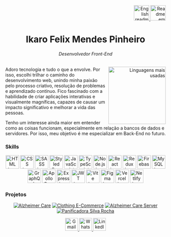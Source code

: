 <div align="right">
  <a href="https://github.com/ikarofelix/ikarofelix/blob/main/readme-en.md">
   <img width=48 src="https://flagcdn.com/128x96/us.png" alt="English readme" title="English readme" />
  </a>
  <a href="https://github.com/ikarofelix/ikarofelix/blob/main/README.md">
   <img width=48 src="https://flagcdn.com/128x96/br.png" alt="Readme em português" title="Readme em português" />
  </a>
</div>

<div align="center">
  <h1>Ikaro Felix Mendes Pinheiro</h1>
  <h6>Desenvolvedor Front-End</h6>
</div>

<div align="right">
     <a href="https://github.com/ikarofelix">
        <img height="180em" src="https://github-readme-stats.vercel.app/api/top-langs/?username=ikarofelix&layout=compact&theme=dark"
        alt="Linguagens mais usadas" align="right">
    </a>
</div>

Adoro tecnologia e tudo o que a envolve. Por isso, escolhi trilhar o caminho do desenvolvimento web, unindo minha paixão pelo processo criativo, resolução de problemas e aprendizado contínuo. Fico fascinado com a habilidade de criar aplicações interativas e visualmente magníficas, capazes de causar um impacto significativo e melhorar a vida das pessoas.

Tenho um interesse ainda maior em entender como as coisas funcionam, especialmente em relação a bancos de dados e servidores. Por isso, meu objetivo é me especializar em Back-End no futuro.

<h3>Skills</h3>
<div align="center">
  
<img width=42 height=42 src="https://cdn3.iconfinder.com/data/icons/popular-services-brands/512/html5-512.png" alt="HTML icon" title="HTML" />

 <!-- CSS -->
<img width=42 height=42 src="https://cdn1.iconfinder.com/data/icons/social-media-logos-7/64/css-3-512.png" alt="CSS icon" title="CSS" />

<!-- SASS -->
<img width=42 height=42 src="https://cdn-icons-png.flaticon.com/512/5968/5968358.png" alt="SASS icon" title="SASS" />

<!-- Styled Components -->
<img  width=42 height=42 src="https://styled-components.com/atom.png" alt="Styled Components icon" title="Styled Components" />

<!-- JavaScript -->
<img width=42 height=42 src="https://logodownload.org/wp-content/uploads/2022/04/javascript-logo-1.png" alt="JavaScript icon" title="JavaScript" />

<!-- TypeScript -->
<img width=42 height=42 src="https://cdn-icons-png.flaticon.com/512/5968/5968381.png" alt="TypeScript icon" title="TypeScript" />

<!-- Node.js -->
<img width=42 height=42 src="https://github.com/ikarofelix/ikarofelix/assets/117465215/aebcfb1b-7fbc-403a-ab71-7f2e77b029de" alt="Node.js icon" title="Node.js" />

<!-- React -->
<img width=42 height=42 src="https://i0.wp.com/www.primefaces.org/wp-content/uploads/2017/09/feature-react.png?ssl=1" alt="React icon" title="React" />

<!-- Redux -->
<img width=42 height=42 src="https://brandslogos.com/wp-content/uploads/images/large/redux-logo.png" alt="Redux icon" title="Redux" />

<!-- Firebase -->
<img width=42 height=42 src="https://cdn.icon-icons.com/icons2/691/PNG/512/google_firebase_icon-icons.com_61474.png" alt="Firebase icon" title="Firebase" />

<!-- MySQL -->
<img width=42 height=42 src="https://cdn-icons-png.flaticon.com/512/5968/5968363.png" alt="MySQL icon" title="MySQL" />

<!-- GraphQL -->
<img width=42 height=42 src="https://upload.wikimedia.org/wikipedia/commons/thumb/1/17/GraphQL_Logo.svg/2048px-GraphQL_Logo.svg.png" alt="GraphQL icon" title="GraphQL" />

<!-- Apollo GraphQL -->
<img width=42 height=42 src="https://yt3.googleusercontent.com/zTLJVXrUEsKch_4gngY6CrTrYXa0W7T-ZlQ1Dhu_16GhkYD7GxIyzDLH6VPSLd7O0GbSLlvBGw=s900-c-k-c0x00ffffff-no-rj" alt="Apollo GraphQL icon" title="Apollo GraphQL" />

<!-- Express -->
<img width=42 height=42 src="https://camo.githubusercontent.com/9270fc40ed052b4158b76122cc9984c9c9670b717577d3e89497629fc25782e7/68747470733a2f2f75706c6f61642e77696b696d656469612e6f72672f77696b6970656469612f636f6d6d6f6e732f7468756d622f382f38382f5374617475735f6975636e5f45585f69636f6e2e7376672f34383070782d5374617475735f6975636e5f45585f69636f6e2e7376672e706e67" alt="Express icon" title="Express" />

<!-- JWT -->
<img width=42 height=42 src="https://seeklogo.com/images/J/json-web-tokens-jwt-io-logo-C003DEC47A-seeklogo.com.png" alt="JWT icon" title="JWT" />

<!-- Vite -->
<img width=42 height=42 src="https://res.cloudinary.com/practicaldev/image/fetch/s--bsGEKH1C--/c_imagga_scale,f_auto,fl_progressive,h_1080,q_auto,w_1080/https://dev-to-uploads.s3.amazonaws.com/uploads/articles/cm21q6iefpnmz3railfs.png" alt="Vite icon" title="Vite" />

<!-- Figma -->
<img width=42 height=42 src="https://logospng.org/download/figma/figma-2048.png" alt="Figma icon" title="Figma" />

<!-- Vercel -->
<img width=42 height=42 src="https://assets.vercel.com/image/upload/front/favicon/vercel/180x180.png" alt="Vercel icon" title="Vercel" />

<!-- Netlify -->
<img width=42 height=42 src="https://cdn.freebiesupply.com/logos/large/2x/netlify-logo-png-transparent.png" alt="Netlify icon" title="Netlify" />

</div>

<h3>Projetos</h3>
<div align="center">
  
  [![Alzheimer Care](https://github-readme-stats.vercel.app/api/pin/?username=ikarofelix&repo=alzheimer-care&theme=dark)](https://github.com/ikarofelix/alzheimer-care)
  [![Clothing E-Commerce](https://github-readme-stats.vercel.app/api/pin/?username=ikarofelix&repo=clothing-e-commerce&theme=dark)](https://github.com/ikarofelix/clothing-e-commerce)
  [![Alzheimer Care Server](https://github-readme-stats.vercel.app/api/pin/?username=ikarofelix&repo=alzheimer-care-server&theme=dark)](https://github.com/ikarofelix/alzheimer-care-server)
  [![Panificadora Silva Rocha](https://github-readme-stats.vercel.app/api/pin/?username=ikarofelix&repo=panificadora-silva-rocha&theme=dark)](https://github.com/ikarofelix/panificadora-silva-rocha)
</div>

<div align="center">
  <a href="mailto:ikaroisdm@gmail.com">
    <img width=40 height=40 src="https://static.vecteezy.com/system/resources/previews/016/716/465/non_2x/gmail-icon-free-png.png" alt="Gmail icon" title="Gmail"/>
  </a>
  <a href="https://api.whatsapp.com/send/?phone=%2B5531998056550&text=Oi,%20vi%20seu%20GitHub&type=phone_number&app_absent=0">
    <img width=40 height=40 src="https://cdn2.iconfinder.com/data/icons/social-messaging-ui-color-shapes-2-free/128/social-whatsapp-circle-512.png" alt="WhatsApp icon" title="WhatsApp"/>
  </a>
  <a href="https://www.linkedin.com/in/ikarofelix/?locale=pt_BR">
    <img width=40 height=40 src="https://upload.wikimedia.org/wikipedia/commons/thumb/f/f8/LinkedIn_icon_circle.svg/1200px-LinkedIn_icon_circle.svg.png" alt="LinkedIn icon" title="LinkedIn"/>
  </a>
</div>
